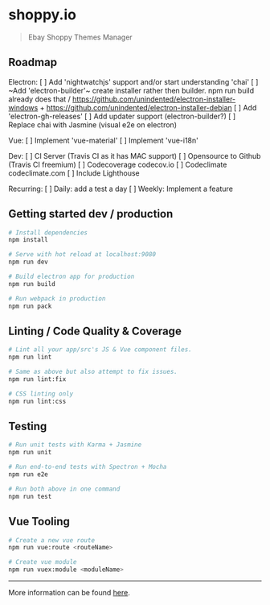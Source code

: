 # shoppy.io

> Ebay Shoppy Themes Manager

## Roadmap

Electron:
[ ] Add 'nightwatchjs' support and/or start understanding 'chai'
[ ] ~Add 'electron-builder'~ create installer rather then builder. npm run build already does that / https://github.com/unindented/electron-installer-windows + https://github.com/unindented/electron-installer-debian
[ ] Add 'electron-gh-releases'
[ ] Add updater support (electron-builder?)
[ ] Replace chai with Jasmine (visual e2e on electron)

Vue:
[ ] Implement 'vue-material'
[ ] Implement 'vue-i18n'

Dev:
[ ] CI Server (Travis CI as it has MAC support)
[ ] Opensource to Github (Travis CI freemium)
[ ] Codecoverage codecov.io
[ ] Codeclimate codeclimate.com
[ ] Include Lighthouse

Recurring:
[ ] Daily: add a test a day
[ ] Weekly: Implement a feature

## Getting started dev / production

```bash
# Install dependencies
npm install

# Serve with hot reload at localhost:9080
npm run dev

# Build electron app for production
npm run build

# Run webpack in production
npm run pack
```

## Linting / Code Quality & Coverage

```bash
# Lint all your app/src's JS & Vue component files.
npm run lint

# Same as above but also attempt to fix issues.
npm run lint:fix

# CSS linting only
npm run lint:css
```

## Testing

```bash
# Run unit tests with Karma + Jasmine
npm run unit

# Run end-to-end tests with Spectron + Mocha
npm run e2e

# Run both above in one command
npm run test
```

## Vue Tooling

```bash
# Create a new vue route
npm run vue:route <routeName>

# Create vue module
npm run vuex:module <moduleName>
```

---

More information can be found [here](https://simulatedgreg.gitbooks.io/electron-vue/content/).